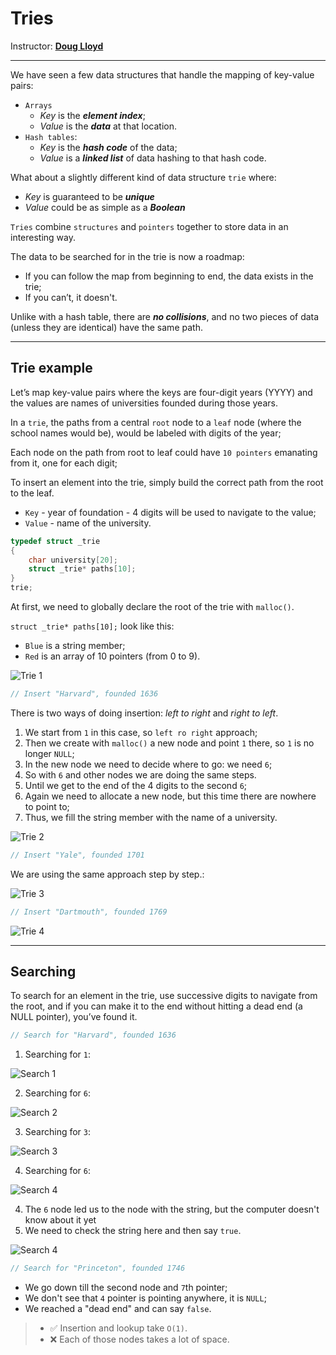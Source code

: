 # Tries

Instructor: **[Doug Lloyd](https://github.com/dlloyd09)**

---

We have seen a few data structures that handle the mapping of key-value pairs:
- `Arrays`
  - _Key_ is the **_element index_**;
  - _Value_ is the **_data_** at that location.
- `Hash tables`:
  - _Key_ is the **_hash code_** of the data;
  - _Value_ is a **_linked list_** of data hashing to that hash code.

What about a slightly different kind of data structure `trie` where:
- _Key_ is guaranteed to be **_unique_**
- _Value_ could be as simple as a **_Boolean_**

`Tries` combine `structures` and `pointers` together to store data in an interesting way.

The data to be searched for in the trie is now a roadmap:
- If you can follow the map from beginning to end, the data exists in the trie;
- If you can’t, it doesn't.

Unlike with a hash table, there are **_no collisions_**, and no two pieces of data (unless they are identical)
have the same path.

---

## Trie example

Let’s map key-value pairs where the keys are four-digit years (YYYY) and the values are names of universities
founded during those years.

In a `trie`, the paths from a central `root` node to a `leaf` node (where the school names would be),
would be labeled with digits of the year;

Each node on the path from root to leaf could have `10 pointers` emanating from it, one for each digit;

To insert an element into the trie, simply build the correct path from the root to the leaf.

- `Key` - year of foundation - 4 digits will be used to navigate to the value;
- `Value` - name of the university.

```c++
typedef struct _trie
{
    char university[20];
    struct _trie* paths[10];
}
trie;
```

At first, we need to globally declare the root of the trie with `malloc()`.

`struct _trie* paths[10];` look like this:
  - `Blue` is a string member;
  - `Red` is an array of 10 pointers (from 0 to 9).

<img src="img/shorts/07/01.png" alt="Trie 1">

```c++
// Insert "Harvard", founded 1636
```

There is two ways of doing insertion: _left to right_ and _right to left_.

1. We start from `1` in this case, so `left ro right` approach;
2. Then we create with `malloc()` a new node and point `1` there, so `1` is no longer `NULL`;
3. In the new node we need to decide where to go: we need `6`;
4. So with `6` and other nodes we are doing the same steps.
5. Until we get to the end of the 4 digits to the second `6`;
6. Again we need to allocate a new node, but this time there are nowhere to point to;
7. Thus, we fill the string member with the name of a university.

<img src="img/shorts/07/02.png" alt="Trie 2">

```c++
// Insert "Yale", founded 1701
```

We are using the same approach step by step.:

<img src="img/shorts/07/03.png" alt="Trie 3">

```c++
// Insert "Dartmouth", founded 1769
```

<img src="img/shorts/07/04.png" alt="Trie 4">

---

## Searching

To search for an element in the trie, use successive digits to navigate from the root, and if you can make it
to the end without hitting a dead end (a NULL pointer), you’ve found it.

```c++
// Search for "Harvard", founded 1636
```

1. Searching for `1`:

<img src="img/shorts/07/05.png" alt="Search 1">

2. Searching for `6`:

<img src="img/shorts/07/06.png" alt="Search 2">

3. Searching for `3`:

<img src="img/shorts/07/07.png" alt="Search 3">

4. Searching for `6`:

<img src="img/shorts/07/08.png" alt="Search 4">

4. The `6` node led us to the node with the string, but the computer doesn't know about it yet
5. We need to check the string here and then say `true`.

<img src="img/shorts/07/09.png" alt="Search 4">

```c++
// Search for "Princeton", founded 1746
```

- We go down till the second node and `7`th pointer;
- We don't see that `4` pointer is pointing anywhere, it is `NULL`;
- We reached a "dead end" and can say `false`.

> - ✅ Insertion and lookup take `O(1)`.
> - ❌ Each of those nodes takes a lot of space.